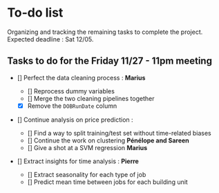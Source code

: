 # To-do list

Organizing and tracking the remaining tasks to complete the project. Expected deadline : Sat 12/05.

## Tasks to do for the Friday 11/27 - 11pm meeting

- [] Perfect the data cleaning process : **Marius**
    - [] Reprocess dummy variables
    - [] Merge the two cleaning pipelines together
    - [x] Remove the `DOBRunDate` column

- [] Continue analysis on price prediction :
    - [] Find a way to split training/test set without time-related biases
    - [] Continue the work on clustering **Pénélope and Sareen**
    - [] Give a shot at a SVM regression **Marius**

- [] Extract insights for time analysis : **Pierre** 
    - [] Extract seasonality for each type of job
    - [] Predict mean time between jobs for each building unit

